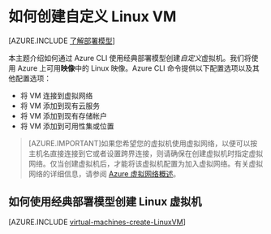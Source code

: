 <properties
	pageTitle="创建 Linux VM | Azure"
	description="了解如何使用运行 Linux 操作系统的经典部署模型创建自定义虚拟机。"
	services="virtual-machines"
	documentationCenter=""
	authors="dsk-2015"
	manager="timlt"
	editor="tysonn"
	tags="azure-service-management"/>

<tags
	ms.service="virtual-machines"
	ms.date="10/14/2015"
	wacn.date="12/17/2015"/>


# 如何创建自定义 Linux VM

[AZURE.INCLUDE [了解部署模型](../includes/learn-about-deployment-models-classic-include.md)]

本主题介绍如何通过 Azure CLI 使用经典部署模型创建*自定义*虚拟机。我们将使用 Azure 上可用**映像**中的 Linux 映像。Azure CLI 命令提供以下配置选项以及其他配置选项：

- 将 VM 连接到虚拟网络
- 将 VM 添加到现有云服务
- 将 VM 添加到现有存储帐户
- 将 VM 添加到可用性集或位置

> [AZURE.IMPORTANT]如果您希望您的虚拟机使用虚拟网络，以便可以按主机名直接连接到它或者设置跨界连接，则请确保在创建虚拟机时指定虚拟网络。仅当创建虚拟机后，才能将该虚拟机配置为加入虚拟网络。有关虚拟网络的详细信息，请参阅 [Azure 虚拟网络概述](http://msdn.microsoft.com/zh-CN/library/azure/jj156007.aspx)。


## 如何使用经典部署模型创建 Linux 虚拟机

[AZURE.INCLUDE [virtual-machines-create-LinuxVM](../includes/virtual-machines-create-linuxvm.md)]

<!---HONumber=Mooncake_1207_2015-->